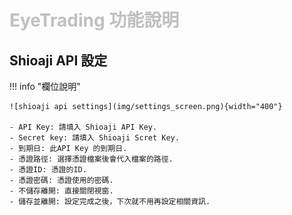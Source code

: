 # <font color="silver">EyeTrading 功能說明</font>


## Shioaji API 設定

!!! info "欄位說明"

    ![shioaji api settings](img/settings_screen.png){width="400"}

    - API Key: 請填入 Shioaji API Key.
    - Secret key: 請填入 Shioaji Scret Key.
    - 到期日: 此API Key 的到期日.
    - 憑證路徑: 選擇憑證檔案後會代入檔案的路徑.
    - 憑證ID: 憑證的ID.
    - 憑證密碼: 憑證使用的密碼.
    - 不儲存離開: 直接關閉視窗.
    - 儲存並離開: 設定完成之後，下次就不用再設定相關資訊.
    
